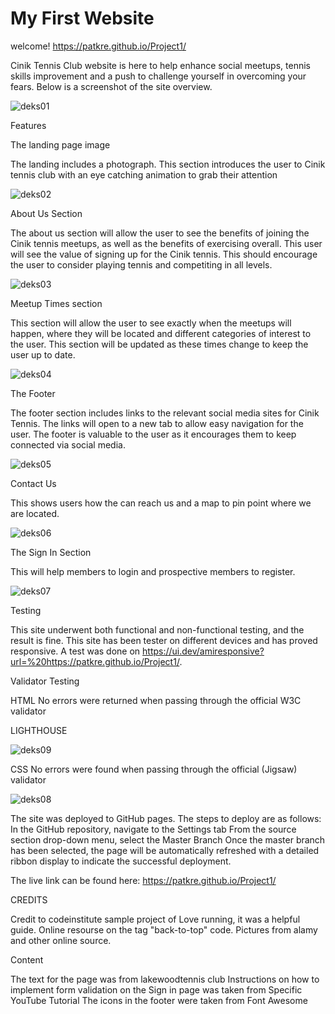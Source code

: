 # My First Website

welcome!  <https://patkre.github.io/Project1/>

Cinik Tennis Club website is here to help enhance social meetups, tennis skills improvement and a push to challenge yourself in overcoming your fears.
Below is a screenshot of the site overview.

![deks01](https://github.com/patkre/Project1/assets/111382833/d7c086e6-fc28-426e-a3ae-de307c4d1343)


Features

The landing page image

The landing includes a photograph.
This section introduces the user to Cinik tennis club with an eye catching animation to grab their attention

![deks02](https://github.com/patkre/Project1/assets/111382833/e070b2c9-b1c0-415d-b5bb-5662e8c2f1f0)


About Us Section

The about us section will allow the user to see the benefits of joining the Cinik tennis meetups, as well as the benefits of exercising overall.
This user will see the value of signing up for the Cinik tennis. This should encourage the user to consider playing tennis and competiting in all levels.


![deks03](https://github.com/patkre/Project1/assets/111382833/6dcd5fc5-6168-41e5-8279-697df36768fe)


Meetup Times section

This section will allow the user to see exactly when the meetups will happen, where they will be located and different categories of interest to the user.
This section will be updated as these times change to keep the user up to date.

![deks04](https://github.com/patkre/Project1/assets/111382833/c9fcd1f2-5412-45de-b402-f9482c20cbb4)


The Footer

The footer section includes links to the relevant social media sites for Cinik Tennis. The links will open to a new tab to allow easy navigation for the user.
The footer is valuable to the user as it encourages them to keep connected via social media.

![deks05](https://github.com/patkre/Project1/assets/111382833/bbbec861-a9b1-45e6-a226-5c2e86192baf)

Contact Us

This shows users how the can reach us and a map to pin point where we are located.

![deks06](https://github.com/patkre/Project1/assets/111382833/ca30b477-b241-4f6b-96d5-3c9b96cfb048)


The Sign In Section

This will help members to login and prospective members to register.

![deks07](https://github.com/patkre/Project1/assets/111382833/3acd6b1f-e176-41db-8cfd-48c5ac2963fc)


Testing

This site underwent both functional and non-functional testing, and the result is fine. 
This site has been tester on different devices and has proved responsive. A test was done on <https://ui.dev/amiresponsive?url=%20https://patkre.github.io/Project1/>.

Validator Testing

HTML
No errors were returned when passing through the official W3C validator

LIGHTHOUSE

![deks09](https://github.com/patkre/Project1/assets/111382833/9a21b513-c5a0-4cb2-8d47-d4d10b1190dd)


CSS
No errors were found when passing through the official (Jigsaw) validator

![deks08](https://github.com/patkre/Project1/assets/111382833/d66f177c-58c4-47c1-bcee-7cfc3a243de9)



The site was deployed to GitHub pages. The steps to deploy are as follows:
In the GitHub repository, navigate to the Settings tab
From the source section drop-down menu, select the Master Branch
Once the master branch has been selected, the page will be automatically refreshed with a detailed ribbon display to indicate the successful deployment.

The live link can be found here: <https://patkre.github.io/Project1/>

CREDITS

Credit to codeinstitute sample project of Love running, it was a helpful guide. 
Online resourse on the tag "back-to-top" code.
Pictures from alamy and other online source.


Content

The text for the page was from lakewoodtennis club
Instructions on how to implement form validation on the Sign in page was taken from Specific YouTube Tutorial
The icons in the footer were taken from Font Awesome






